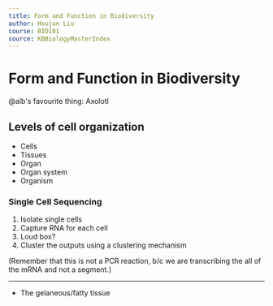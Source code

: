 ```yaml
---
title: Form and Function in Biodiversity
author: Houjun Liu
course: BIO101
source: KBBiologyMasterIndex
---
```


# Form and Function in Biodiversity
@alb's favourite thing: Axolotl

## Levels of cell organization
- Cells
- Tissues
- Organ
- Organ system
- Organism

### Single Cell Sequencing
1. Isolate single cells
2. Capture RNA for each cell
3. Loud box?
4. Cluster the outputs using a clustering mechanism

(Remember that this is not a PCR reaction, b/c we are transcribing the all of the mRNA and not a segment.)

***

* The gelaneous/fatty tissue 